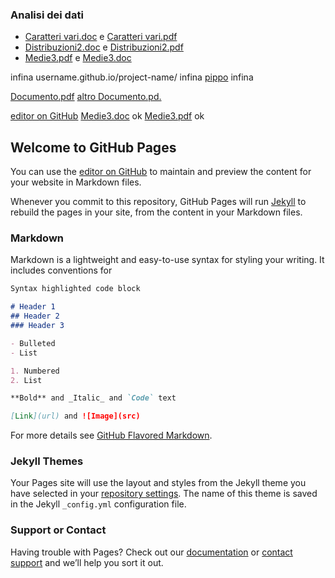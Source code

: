 ### Analisi dei dati
* [Caratteri vari.doc](https://ottarub98.github.io/YouActuary/Analisi_dei_dati/Caratteri_vari.doc) e [Caratteri vari.pdf](https://ottarub98.github.io/YouActuary/Analisi_dei_dati/Caratteri_vari.pdf) 
* [Distribuzioni2.doc](https://ottarub98.github.io/YouActuary/Analisi_dei_dati/Distribuzioni2.doc) e [Distribuzioni2.pdf](https://ottarub98.github.io/YouActuary/Analisi_dei_dati/Distribuzioni2.pdf) 
* [Medie3.pdf](https://ottarub98.github.io/YouActuary/Analisi_dei_dati/Medie3.pdf) e [Medie3.doc](https://ottarub98.github.io/YouActuary/Analisi_dei_dati/Medie3.doc) 


infina username.github.io/project-name/ infina [pippo](ottarub98.github.io/YouActuary/Documento.pdf) infina

<a href="https://github.com/ottarub98/YouActuary/Documento.pdf" target="_blank">Documento.pdf</a>
<a href="ottarub98.github.io/YouActuary/Documento.pdf" target="_blank"> altro Documento.pd.</a>

[editor on GitHub](https://github.com/ottarub98/YouActuary/edit/master/README.md)
[Medie3.doc](https://github.com/ottarub98/YouActuary/Analisi_dei_dati/Medie3.doc) ok
[Medie3.pdf](https://github.com/ottarub98/YouActuary/Analisi_dei_dati/Medie3.pdf) ok



## Welcome to GitHub Pages

You can use the [editor on GitHub](https://github.com/ottarub98/YouActuary/edit/master/README.md) to maintain and preview the content for your website in Markdown files.

Whenever you commit to this repository, GitHub Pages will run [Jekyll](https://jekyllrb.com/) to rebuild the pages in your site, from the content in your Markdown files.

### Markdown

Markdown is a lightweight and easy-to-use syntax for styling your writing. It includes conventions for

```markdown
Syntax highlighted code block

# Header 1
## Header 2
### Header 3

- Bulleted
- List

1. Numbered
2. List

**Bold** and _Italic_ and `Code` text

[Link](url) and ![Image](src)
```

For more details see [GitHub Flavored Markdown](https://guides.github.com/features/mastering-markdown/).

### Jekyll Themes

Your Pages site will use the layout and styles from the Jekyll theme you have selected in your [repository settings](https://github.com/ottarub98/YouActuary/settings). The name of this theme is saved in the Jekyll `_config.yml` configuration file.

### Support or Contact

Having trouble with Pages? Check out our [documentation](https://help.github.com/categories/github-pages-basics/) or [contact support](https://github.com/contact) and we’ll help you sort it out.
